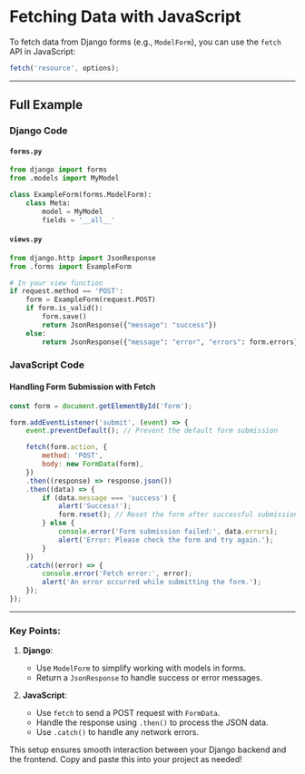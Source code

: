 # Fetching Data with JavaScript

To fetch data from Django forms (e.g., `ModelForm`), you can use the `fetch` API in JavaScript:

```javascript
fetch('resource', options);
```

---

## Full Example

### Django Code

#### `forms.py`
```python
from django import forms
from .models import MyModel

class ExampleForm(forms.ModelForm):
    class Meta:
        model = MyModel
        fields = '__all__'
```

#### `views.py`
```python
from django.http import JsonResponse
from .forms import ExampleForm

# In your view function
if request.method == 'POST':
    form = ExampleForm(request.POST)
    if form.is_valid():
        form.save()
        return JsonResponse({"message": "success"})
    else:
        return JsonResponse({"message": "error", "errors": form.errors})
```

### JavaScript Code

#### Handling Form Submission with Fetch
```javascript
const form = document.getElementById('form');

form.addEventListener('submit', (event) => {
    event.preventDefault(); // Prevent the default form submission

    fetch(form.action, {
        method: 'POST',
        body: new FormData(form),
    })
    .then((response) => response.json())
    .then((data) => {
        if (data.message === 'success') {
            alert('Success!');
            form.reset(); // Reset the form after successful submission
        } else {
            console.error('Form submission failed:', data.errors);
            alert('Error: Please check the form and try again.');
        }
    })
    .catch((error) => {
        console.error('Fetch error:', error);
        alert('An error occurred while submitting the form.');
    });
});
```

---

### Key Points:
1. **Django**:
   - Use `ModelForm` to simplify working with models in forms.
   - Return a `JsonResponse` to handle success or error messages.

2. **JavaScript**:
   - Use `fetch` to send a POST request with `FormData`.
   - Handle the response using `.then()` to process the JSON data.
   - Use `.catch()` to handle any network errors.

This setup ensures smooth interaction between your Django backend and the frontend. Copy and paste this into your project as needed!

